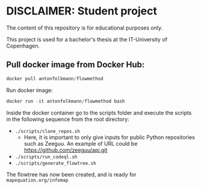 # DISCLAIMER: Student project

The content of this repository is for educational purposes only. 

This project is used for a bachelor's thesis at the IT-University of Copenhagen.

## Pull docker image from Docker Hub:

```python
docker pull antonfolkmann/flowmethod
```

Run docker image:

```python
docker run -it antonfolkmann/flowmethod bash
```

Inside the docker container go to the scripts folder and execute the scripts in the following sequence from the root directory:

- `./scripts/clone_repos.sh`
    - Here, it is important to only give inputs for public Python repositories such as Zeeguu. An example of URL could be https://github.com/zeeguu/api.git
- `./scripts/run_codeql.sh`
- `./scripts/generate_flowtree.sh`

The flowtree has now been created, and is ready for `mapequation.org/infomap`
